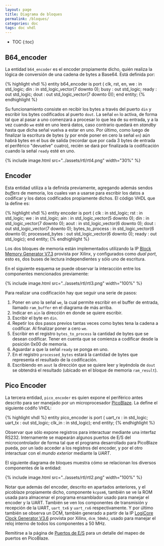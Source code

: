 ```yaml
---
layout: page
title: Diagrama de bloques
permalink: /bloques/
categories: doc
tags: doc vhdl
---
```


* TOC
{:toc}

## B64_encoder

La entidad `b64_encoder` es el encoder propiamente dicho, quién realiza la lógica de conversión de una cadena de bytes a Base64.  Está definida por:

{% highlight vhdl %}
entity b64_encoder is
  port (
    clk, rst, en, we : in  std_logic;
    din              : in  std_logic_vector(7 downto 0);
    busy             : out std_logic;
    ready            : out std_logic;
    dout             : out std_logic_vector(7 downto 0));
end entity;
{% endhighlight %}

Su funcionamiento consiste en recibir los bytes a través del puerto `din` y escribir los bytes codificados al puerto `dout`.  La señal `en` lo activa, de forma tal que al pasar a uno comenzará a procesar lo que lea de su entrada, y a la vez cuando `we` esté en uno leerá datos, caso contrario quedará en *standby* hasta que dicha señal vuelva a estar en uno.  Por último, como luego de finalizar la escritura de bytes (y por ende poner en cero la señal `en`) aún habrá bytes en el bus de salida (recordar que por cada 3 bytes de entrada el periférico "devuelve" cuatro), recién se dará por finalizada la codificación cuando la señal `ready` esté en uno.

{% include image.html src="../assets/rtl/rtl4.png" width="30%" %}

## Encoder

Esta entidad utiliza a la definida previamente, agregando además sendos *buffers* de memoria, los cuales van a usarse para escribir los datos a codificar y los datos codificados propiamente dichos.  El código VHDL que la define es:

{% highlight vhdl %}
entity encoder is
  port (
    clk              : in  std_logic;
    rst              : in  std_logic;
    we               : in  std_logic;
    ain              : in  std_logic_vector(5 downto 0);
    din              : in  std_logic_vector(7 downto 0);
    aout             : in  std_logic_vector(6 downto 0);
    dout             : out std_logic_vector(7 downto 0);
    bytes_to_process : in  std_logic_vector(6 downto 0);
    processed_bytes  : out std_logic_vector(6 downto 0);
    ready            : out std_logic);
end entity;
{% endhighlight %}

Los dos bloques de memoria están implementados utilizando la IP [Block Memory Generator V7.3][memory] provista por Xilinx, y configurados como *dual port*, esto es, dos buses de lectura independientes y sólo uno de escritura.

En el siguiente esquema se puede observar la interacción entre los componentes mencionados previamente:

{% include image.html src="../assets/rtl/rtl3.png" width="100%" %}

Para realizar una codificación hay que seguir una serie de pasos:

1. Poner en uno la señal `we`, la cual permite escribir en el buffer de entrada, llamado `ram_buffer` en el diagrama de más arriba.
1. Indicar en `ain` la dirección en donde se quiere escribir.
1. Escribir el byte en `din`.
1. Repetir los dos pasos previos tantas veces como bytes tena la cadena a codificar.  Al finalizar poner a cero `we`.
1. Escribir en el registro `bytes_to_process` la cantidad de bytes que se desean codificar.  Tener en cuenta que se comienza a codificar desde la posición 0x00 de memoria.
1. Aguardar a que la señal `ready` se ponga en uno.
1. En el registro `processed_bytes` estará la cantidad de bytes que representa el resultado de la codificación.
1. Escribiendo en `aout` la dirección que se quiere leer y leyéndola de `dout` se obtendrá el resultado (ubicado en el bloque de memoria `ram_result`).

## Pico Encoder

La tercera entidad, `pico_encoder` es quien expone el periférico antes descrito para ser manejado por un microprocesador [PicoBlaze][picoblaze].  La define el siguiente códifo VHDL:

{% highlight vhdl %}
entity pico_encoder is
  port (
    uart_rx : in  std_logic;
    uart_tx : out std_logic;
    clk_in  : in  std_logic);
end entity;
{% endhighlight %}

Observar que sólo expone registros para interactuar mediante una interfaz RS232.  Internamente se mapearán algunos puertos de E/S del microcontrolador de forma tal que el programa desarrollado para PicoBlaze pueda, por un lado acceder a los registros del encoder, y por el otro interactuar con el *mundo exterior* mediante la *UART*.

El siguiente diagrama de bloques muestra cómo se relacionan los diversos componentes de la entidad:

{% include image.html src="../assets/rtl/rtl2.png" width="100%" %}

Notar que además del encoder, descrito en apartados anteriores, y el picoblaze propiamente dicho, componente `kcpsm6`, también se ve la ROM usada para almacenar el programa ensamblador usado para manejar el encoder y la UART.  También se ven los componentes de transmisión y recepción de la UART, `uart_tx6` y `uart_rx6` respectivamente.  Y por último también se observa un DCM, también generado a partir de la IP [LogiCore Clock Generator V3.6][dcm] provista por Xilinx, `dcm_50mhz`, usado para manejar el reloj interno de todos los componentes a 50 MHz.

Remitirse a la página de [Puertos de E/S](/es) para un detalle del mapeo de puertos en PicoBlaze.

[memory]: 		http://www.xilinx.com/products/intellectual-property/block_memory_generator.html
[picoblaze]:    http://www.xilinx.com/products/intellectual-property/picoblaze.html
[dcm]: 			http://www.xilinx.com/support/documentation/ip_documentation/clk_wiz/v4_2/pg065-clk-wiz.pdf